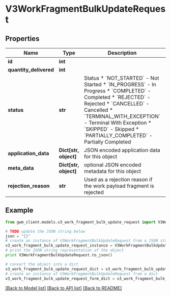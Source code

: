 # V3WorkFragmentBulkUpdateRequest


## Properties
Name | Type | Description | Notes
------------ | ------------- | ------------- | -------------
**id** | **int** |  | 
**quantity_delivered** | **int** |  | [optional] 
**status** | **str** | Status  * &#x60;NOT_STARTED&#x60; - Not Started * &#x60;IN_PROGRESS&#x60; - In Progress * &#x60;COMPLETED&#x60; - Completed * &#x60;REJECTED&#x60; - Rejected * &#x60;CANCELLED&#x60; - Cancelled * &#x60;TERMINAL_WITH_EXCEPTION&#x60; - Terminal With Exception * &#x60;SKIPPED&#x60; - Skipped * &#x60;PARTIALLY_COMPLETED&#x60; - Partially Completed | [optional] 
**application_data** | **Dict[str, object]** | JSON encoded application data for this object | [optional] 
**meta_data** | **Dict[str, object]** | optional JSON encoded metadata for this object | [optional] 
**rejection_reason** | **str** | Used as a rejection reason if the work payload fragment is rejected | [optional] 

## Example

```python
from gwm_client.models.v3_work_fragment_bulk_update_request import V3WorkFragmentBulkUpdateRequest

# TODO update the JSON string below
json = "{}"
# create an instance of V3WorkFragmentBulkUpdateRequest from a JSON string
v3_work_fragment_bulk_update_request_instance = V3WorkFragmentBulkUpdateRequest.from_json(json)
# print the JSON string representation of the object
print V3WorkFragmentBulkUpdateRequest.to_json()

# convert the object into a dict
v3_work_fragment_bulk_update_request_dict = v3_work_fragment_bulk_update_request_instance.to_dict()
# create an instance of V3WorkFragmentBulkUpdateRequest from a dict
v3_work_fragment_bulk_update_request_form_dict = v3_work_fragment_bulk_update_request.from_dict(v3_work_fragment_bulk_update_request_dict)
```
[[Back to Model list]](../README.md#documentation-for-models) [[Back to API list]](../README.md#documentation-for-api-endpoints) [[Back to README]](../README.md)


